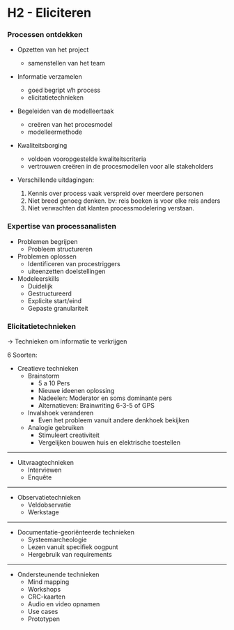 # H2 - Eliciteren

### Processen ontdekken

- Opzetten van het project
  - samenstellen van het team
- Informatie verzamelen
  - goed begript v/h process
  - elicitatietechnieken
- Begeleiden van de modelleertaak
  - creëren van het procesmodel
  - modelleermethode
- Kwaliteitsborging

  - voldoen vooropgestelde kwaliteitscriteria
  - vertrouwen creëren in de procesmodellen voor alle stakeholders

- Verschillende uitdagingen:
  1. Kennis over process vaak verspreid over meerdere personen
  2. Niet breed genoeg denken. bv: reis boeken is voor elke reis anders
  3. Niet verwachten dat klanten processmodelering verstaan.

### Expertise van processanalisten

- Problemen begrijpen
  - Probleem structureren
- Problemen oplossen
  - Identificeren van procestriggers
  - uiteenzetten doelstellingen
- Modeleerskills
  - Duidelijk
  - Gestructureerd
  - Explicite start/eind
  - Gepaste granulariteit

### Elicitatietechnieken

-> Technieken om informatie te verkrijgen

6 Soorten:

- Creatieve technieken
  - Brainstorm
    - 5 a 10 Pers
    - Nieuwe ideenen oplossing
    - Nadeelen: Moderator en soms dominante pers
    - Alternatieven: Brainwriting 6-3-5 of GPS
  - Invalshoek veranderen
    - Even het probleem vanuit andere denkhoek bekijken
  - Analogie gebruiken
    - Stimuleert creativiteit
    - Vergelijken bouwen huis en elektrische toestellen

---

- Uitvraagtechnieken
  - Interviewen
  - Enquête

---

- Observatietechnieken
  - Veldobservatie
  - Werkstage

---

- Documentatie-georiënteerde technieken
  - Systeemarcheologie
  - Lezen vanuit specifiek oogpunt
  - Hergebruik van requirements

---

- Ondersteunende technieken
  - Mind mapping
  - Workshops
  - CRC-kaarten
  - Audio en video opnamen
  - Use cases
  - Prototypen
